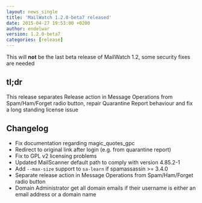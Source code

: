 ```yaml
---
layout: news_single
title: 'MailWatch 1.2.0-beta7 released'
date: 2015-04-27 19:53:00 +0200
author: endelwar
version: 1.2.0-beta7
categories: [release]
---
```


This will **not** be the last beta release of MailWatch 1.2, some security fixes are needed

## tl;dr

This release separates Release action in Message Operations from Spam/Ham/Forget radio button, repair Quarantine Report behaviour and fix a long standing license issue

## Changelog

 - Fix documentation regarding magic_quotes_gpc
 - Redirect to original link after login (e.g. from quarantine report)
 - Fix to GPL v2 licensing problems
 - Updated MailScanner default path to comply with version 4.85.2-1
 - Add `--max-size` support to `sa-learn` if spamassassin >= 3.4.0
 - Separate release action in Message Operations from Spam/Ham/Forget radio button
 - Domain Administrator get all domain emails if their username is either an email address or a domain name